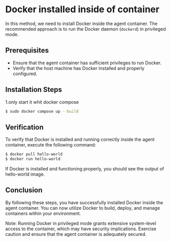 # Docker installed inside of container 

In this method, we need to install Docker inside the agent container. The recommended approach is to run the Docker daemon (`dockerd`) in privileged mode.

## Prerequisites
- Ensure that the agent container has sufficient privileges to run Docker.
- Verify that the host machine has Docker installed and properly configured.

## Installation Steps

1.only start it whit docker compose 

```bash
$ sudo docker compose up --build
```

## Verification
To verify that Docker is installed and running correctly inside the agent container, execute the following command:

```bash
$ docker pull hello-world 
$ docker run hello-world 
```

If Docker is installed and functioning properly, you should see the output of hello-world image.

## Conclusion
By following these steps, you have successfully installed Docker inside the agent container. You can now utilize Docker to build, deploy, and manage containers within your environment.

Note: Running Docker in privileged mode grants extensive system-level access to the container, which may have security implications. Exercise caution and ensure that the agent container is adequately secured.